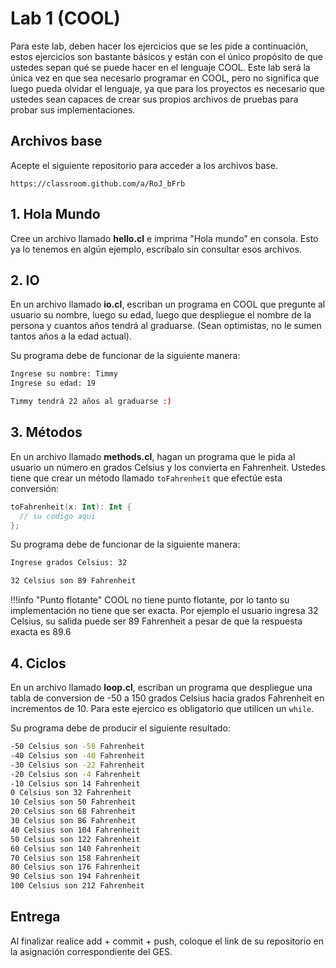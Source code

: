 # Lab 1 \(COOL\)

Para este lab, deben hacer los ejercicios que se les pide a continuación, estos ejercicios son bastante básicos y están con el único propósito de que ustedes sepan qué se puede hacer en el lenguaje COOL. Este lab será la única vez en que sea necesario programar en COOL, pero no significa que luego pueda olvidar el lenguaje, ya que para los proyectos es necesario que ustedes sean capaces de crear sus propios archivos de pruebas para probar sus implementaciones.

## Archivos base

Acepte el siguiente repositorio para acceder a los archivos base.

```
https://classroom.github.com/a/RoJ_bFrb
```

## 1. Hola Mundo

Cree un archivo llamado **hello.cl** e imprima "Hola mundo" en consola. Esto ya lo tenemos en algún ejemplo, escríbalo sin consultar esos archivos.

## 2. IO

En un archivo llamado **io.cl**, escriban un programa en COOL que pregunte al usuario su nombre, luego su edad, luego que despliegue el nombre de la persona y cuantos años tendrá al graduarse. \(Sean optimistas, no le sumen tantos años a la edad actual\).

Su programa debe de funcionar de la siguiente manera:

```bash
Ingrese su nombre: Timmy
Ingrese su edad: 19

Timmy tendrá 22 años al graduarse :)
```

## 3. Métodos

En un archivo llamado **methods.cl**, hagan un programa que le pida al usuario un número en grados Celsius y los convierta en Fahrenheit. Ustedes tiene que crear un método llamado `toFahrenheit` que efectúe esta conversión:

```kotlin
toFahrenheit(x: Int): Int {
  // su codigo aqui
};
```

Su programa debe de funcionar de la siguiente manera:

```bash
Ingrese grados Celsius: 32

32 Celsius son 89 Fahrenheit
```

!!!info "Punto flotante"
	COOL no tiene punto flotante, por lo tanto su implementación no tiene que ser exacta. Por ejemplo el usuario ingresa 32 Celsius, su salida puede ser 89 Fahrenheit a pesar de que la respuesta exacta es 89.6


## 4. Ciclos

En un archivo llamado **loop.cl**, escriban un programa que despliegue una tabla de conversion de -50 a 150 grados Celsius hacia grados Fahrenheit en incrementos de 10. Para este ejercico es obligatorio que utilicen un `while`.

Su programa debe de producir el siguiente resultado:

```bash
-50 Celsius son -58 Fahrenheit
-40 Celsius son -40 Fahrenheit
-30 Celsius son -22 Fahrenheit
-20 Celsius son -4 Fahrenheit
-10 Celsius son 14 Fahrenheit
0 Celsius son 32 Fahrenheit
10 Celsius son 50 Fahrenheit
20 Celsius son 68 Fahrenheit
30 Celsius son 86 Fahrenheit
40 Celsius son 104 Fahrenheit
50 Celsius son 122 Fahrenheit
60 Celsius son 140 Fahrenheit
70 Celsius son 158 Fahrenheit
80 Celsius son 176 Fahrenheit
90 Celsius son 194 Fahrenheit
100 Celsius son 212 Fahrenheit
```

## Entrega

Al finalizar realice add + commit + push, coloque el link de su repositorio en la asignación correspondiente del GES.
